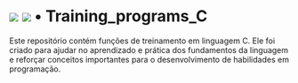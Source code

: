 # <a href="#" style="pointer-events: none;"> <img src="https://img.shields.io/badge/status-In_Progress-success?color=black&style=flat-square"/></a> <a href="https://github.com/AdaoG0n" style="pointer-events: none;"> <img src="https://img.shields.io/badge/Follow-me?color=%2312bab9&style=flat-square"/></a> • Training_programs_C
<!---  <a href="#" style="pointer-events: none;">
 <img align="right" src="" width="400"/>
 </a> --->

Este repositório contém funções de treinamento em linguagem C. Ele foi criado para ajudar no aprendizado e prática dos fundamentos da linguagem e reforçar conceitos importantes para o desenvolvimento de habilidades em programação.
